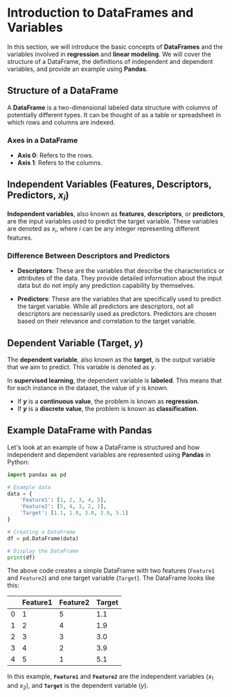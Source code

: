 # Introduction to DataFrames and Variables

In this section, we will introduce the basic concepts of **DataFrames** and the variables involved in **regression** and **linear modeling**. We will cover the structure of a DataFrame, the definitions of independent and dependent variables, and provide an example using **Pandas**.

## Structure of a DataFrame

A **DataFrame** is a two-dimensional labeled data structure with columns of potentially different types. It can be thought of as a table or spreadsheet in which rows and columns are indexed.

### Axes in a DataFrame

- **Axis 0**: Refers to the rows.
- **Axis 1**: Refers to the columns.

## Independent Variables (Features, Descriptors, Predictors, $x_i$)

**Independent variables**, also known as **features**, **descriptors**, or **predictors**, are the input variables used to predict the target variable. These variables are denoted as $x_i$, where $i$ can be any integer representing different features.

### Difference Between Descriptors and Predictors

- **Descriptors**: These are the variables that describe the characteristics or attributes of the data. They provide detailed information about the input data but do not imply any prediction capability by themselves.
  
- **Predictors**: These are the variables that are specifically used to predict the target variable. While all predictors are descriptors, not all descriptors are necessarily used as predictors. Predictors are chosen based on their relevance and correlation to the target variable.

## Dependent Variable (Target, $y$)

The **dependent variable**, also known as the **target**, is the output variable that we aim to predict. This variable is denoted as $y$.

In **supervised learning**, the dependent variable is **labeled**. This means that for each instance in the dataset, the value of $y$ is known.

- If **$y$** is a **continuous value**, the problem is known as **regression**.
- If **$y$** is a **discrete value**, the problem is known as **classification**.

## Example DataFrame with Pandas

Let's look at an example of how a DataFrame is structured and how independent and dependent variables are represented using **Pandas** in Python:

```python
import pandas as pd

# Example data
data = {
    'Feature1': [1, 2, 3, 4, 5],
    'Feature2': [5, 4, 3, 2, 1],
    'Target': [1.1, 1.9, 3.0, 3.9, 5.1]
}

# Creating a DataFrame
df = pd.DataFrame(data)

# Display the DataFrame
print(df)
```

The above code creates a simple DataFrame with two features (`Feature1` and `Feature2`) and one target variable (`Target`). The DataFrame looks like this:

|   | Feature1 | Feature2 | Target |
|---|----------|----------|--------|
| 0 | 1        | 5        | 1.1    |
| 1 | 2        | 4        | 1.9    |
| 2 | 3        | 3        | 3.0    |
| 3 | 4        | 2        | 3.9    |
| 4 | 5        | 1        | 5.1    |

In this example, **`Feature1`** and **`Feature2`** are the independent variables ($x_1$ and $x_2$), and **`Target`** is the dependent variable ($y$).
